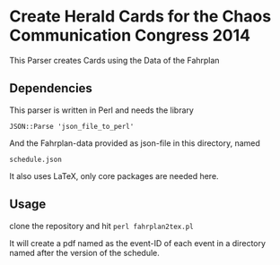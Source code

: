 # Create Herald Cards for the Chaos Communication Congress 2014

This Parser creates Cards using the Data of the Fahrplan

## Dependencies

This parser is written in Perl and needs the library 

`JSON::Parse 'json_file_to_perl'`

And the Fahrplan-data provided as json-file in this directory, named

`schedule.json`

It also uses LaTeX, only core packages are needed here.

## Usage

clone the repository and hit `perl fahrplan2tex.pl`

It will create a pdf named as the event-ID of each event in a directory named after the version of the schedule.

